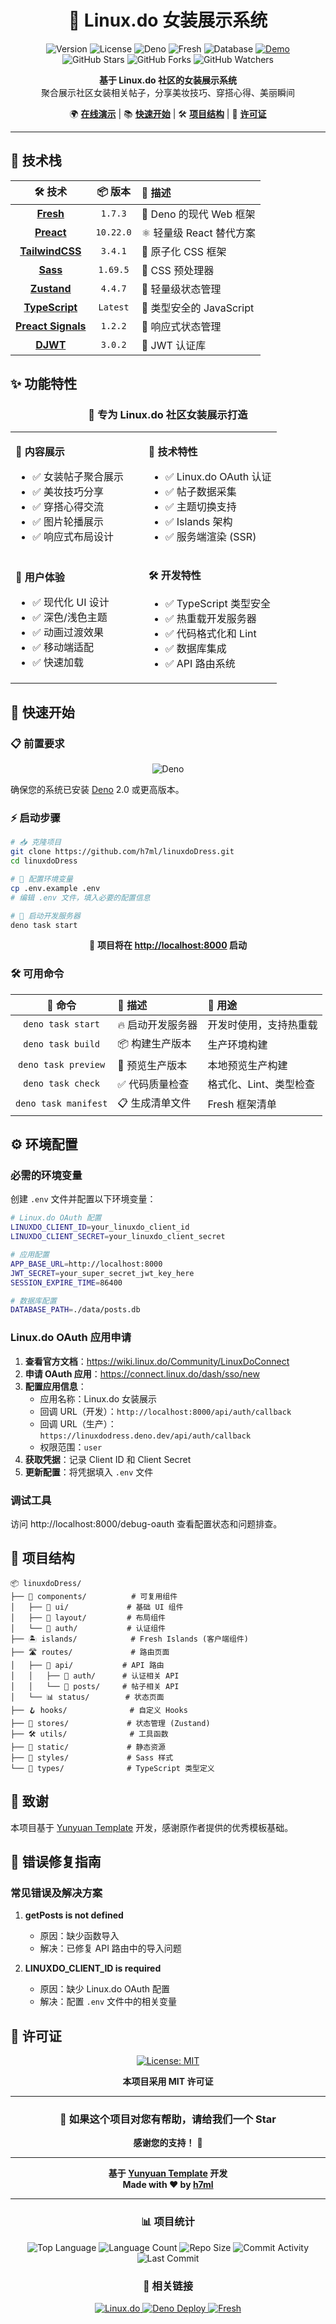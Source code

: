 <div align="center">

# 💄 Linux.do 女装展示系统

<p align="center">
  <img src="https://img.shields.io/badge/version-1.0.0-blue.svg" alt="Version">
  <img src="https://img.shields.io/badge/license-MIT-green.svg" alt="License">
  <img src="https://img.shields.io/badge/deno-2.0+-black.svg" alt="Deno">
  <img src="https://img.shields.io/badge/fresh-1.7.3-yellow.svg" alt="Fresh">
  <img src="https://img.shields.io/badge/database-Deno%20KV-brightgreen.svg" alt="Database">
  <a href="https://linuxdodress.deno.dev" target="_blank">
    <img src="https://img.shields.io/badge/demo-online-success.svg" alt="Demo">
  </a>
  <br>
  <img src="https://img.shields.io/github/stars/dext7r/linuxdodress?style=social" alt="GitHub Stars">
  <img src="https://img.shields.io/github/forks/dext7r/linuxdodress?style=social" alt="GitHub Forks">
  <img src="https://img.shields.io/github/watchers/dext7r/linuxdodress?style=social" alt="GitHub Watchers">
</p>

<p align="center">
  <strong>基于 Linux.do 社区的女装展示系统</strong><br>
  聚合展示社区女装相关帖子，分享美妆技巧、穿搭心得、美丽瞬间
</p>

<p align="center">
  🌍 <a href="https://linuxdodress.deno.dev" target="_blank"><strong>在线演示</strong></a> |
  📚 <a href="#-快速开始"><strong>快速开始</strong></a> |
  🛠️ <a href="#-项目结构"><strong>项目结构</strong></a> |
  📄 <a href="#-许可证"><strong>许可证</strong></a>
</p>

</div>

---

## 🚀 技术栈

<div align="center">

|                            🛠️ 技术                            |  📦 版本  | 📝 描述                  |
| :-----------------------------------------------------------: | :-------: | :----------------------- |
|             **[Fresh](https://fresh.deno.dev/)**              |  `1.7.3`  | 🌊 Deno 的现代 Web 框架  |
|              **[Preact](https://preactjs.com/)**              | `10.22.0` | ⚛️ 轻量级 React 替代方案 |
|          **[TailwindCSS](https://tailwindcss.com/)**          |  `3.4.1`  | 🎨 原子化 CSS 框架       |
|              **[Sass](https://sass-lang.com/)**               | `1.69.5`  | 💅 CSS 预处理器          |
|         **[Zustand](https://zustand-demo.pmnd.rs/)**          |  `4.4.7`  | 🐻 轻量级状态管理        |
|       **[TypeScript](https://www.typescriptlang.org/)**       | `Latest`  | 🔷 类型安全的 JavaScript |
| **[Preact Signals](https://preactjs.com/guide/v10/signals/)** |  `1.2.2`  | 📡 响应式状态管理        |
|             **[DJWT](https://deno.land/x/djwt)**              |  `3.0.2`  | 🔐 JWT 认证库            |

</div>

## ✨ 功能特性

<div align="center">

### 🎯 专为 Linux.do 社区女装展示打造

</div>

<table>
<tr>
<td width="50%">

**💄 内容展示**

- ✅ 女装帖子聚合展示
- ✅ 美妆技巧分享
- ✅ 穿搭心得交流
- ✅ 图片轮播展示
- ✅ 响应式布局设计

</td>
<td width="50%">

**🔧 技术特性**

- ✅ Linux.do OAuth 认证
- ✅ 帖子数据采集
- ✅ 主题切换支持
- ✅ Islands 架构
- ✅ 服务端渲染 (SSR)

</td>
</tr>
<tr>
<td>

**🎨 用户体验**

- ✅ 现代化 UI 设计
- ✅ 深色/浅色主题
- ✅ 动画过渡效果
- ✅ 移动端适配
- ✅ 快速加载

</td>
<td>

**🛠️ 开发特性**

- ✅ TypeScript 类型安全
- ✅ 热重载开发服务器
- ✅ 代码格式化和 Lint
- ✅ 数据库集成
- ✅ API 路由系统

</td>
</tr>
</table>

## 🚀 快速开始

### 📋 前置要求

<div align="center">

![Deno](https://img.shields.io/badge/Deno-2.0+-000000?style=for-the-badge&logo=deno&logoColor=white)

</div>

确保您的系统已安装 [Deno](https://deno.land/) 2.0 或更高版本。

### ⚡ 启动步骤

```bash
# 📥 克隆项目
git clone https://github.com/h7ml/linuxdoDress.git
cd linuxdoDress

# 📝 配置环境变量
cp .env.example .env
# 编辑 .env 文件，填入必要的配置信息

# 🚀 启动开发服务器
deno task start
```

<div align="center">

🎉 **项目将在 [http://localhost:8000](http://localhost:8000) 启动**

</div>

### 🛠️ 可用命令

<div align="center">

|       🎯 命令        | 📝 描述           | 🔧 用途                |
| :------------------: | :---------------- | :--------------------- |
|  `deno task start`   | 🔥 启动开发服务器 | 开发时使用，支持热重载 |
|  `deno task build`   | 📦 构建生产版本   | 生产环境构建           |
| `deno task preview`  | 👀 预览生产版本   | 本地预览生产构建       |
|  `deno task check`   | ✅ 代码质量检查   | 格式化、Lint、类型检查 |
| `deno task manifest` | 📋 生成清单文件   | Fresh 框架清单         |

</div>

## ⚙️ 环境配置

### 必需的环境变量

创建 `.env` 文件并配置以下环境变量：

```bash
# Linux.do OAuth 配置
LINUXDO_CLIENT_ID=your_linuxdo_client_id
LINUXDO_CLIENT_SECRET=your_linuxdo_client_secret

# 应用配置
APP_BASE_URL=http://localhost:8000
JWT_SECRET=your_super_secret_jwt_key_here
SESSION_EXPIRE_TIME=86400

# 数据库配置
DATABASE_PATH=./data/posts.db
```

### Linux.do OAuth 应用申请

1. **查看官方文档**：https://wiki.linux.do/Community/LinuxDoConnect
2. **申请 OAuth 应用**：https://connect.linux.do/dash/sso/new
3. **配置应用信息**：
   - 应用名称：Linux.do 女装展示
   - 回调 URL（开发）：`http://localhost:8000/api/auth/callback`
   - 回调 URL（生产）：`https://linuxdodress.deno.dev/api/auth/callback`
   - 权限范围：`user`
4. **获取凭据**：记录 Client ID 和 Client Secret
5. **更新配置**：将凭据填入 `.env` 文件

### 调试工具

访问 http://localhost:8000/debug-oauth 查看配置状态和问题排查。

## 📁 项目结构

```text
📦 linuxdoDress/
├── 🎨 components/          # 可复用组件
│   ├── 🧩 ui/             # 基础 UI 组件
│   ├── 📐 layout/         # 布局组件
│   └── 🔐 auth/           # 认证组件
├── 🏝️ islands/            # Fresh Islands (客户端组件)
├── 🛣️ routes/             # 路由页面
│   ├── 🔌 api/           # API 路由
│   │   ├── 🔐 auth/      # 认证相关 API
│   │   └── 📝 posts/     # 帖子相关 API
│   └── 📊 status/        # 状态页面
├── 🪝 hooks/              # 自定义 Hooks
├── 💾 stores/             # 状态管理 (Zustand)
├── 🛠️ utils/              # 工具函数
├── 🎯 static/             # 静态资源
├── 💅 styles/             # Sass 样式
└── 🔷 types/              # TypeScript 类型定义
```

## 🤝 致谢

本项目基于 [Yunyuan Template](https://github.com/h7ml/Yunyuan) 开发，感谢原作者提供的优秀模板基础。

## 🐛 错误修复指南

### 常见错误及解决方案

1. **getPosts is not defined**
   - 原因：缺少函数导入
   - 解决：已修复 API 路由中的导入问题

2. **LINUXDO_CLIENT_ID is required**
   - 原因：缺少 Linux.do OAuth 配置
   - 解决：配置 `.env` 文件中的相关变量

## 📄 许可证

<div align="center">

[![License: MIT](https://img.shields.io/badge/License-MIT-yellow.svg?style=for-the-badge)](https://opensource.org/licenses/MIT)

**本项目采用 MIT 许可证**

</div>

---

<div align="center">

### 🌟 如果这个项目对您有帮助，请给我们一个 Star

**感谢您的支持！** 🙏

---

**基于 [Yunyuan Template](https://github.com/h7ml/Yunyuan) 开发**  
**Made with ❤️ by [h7ml](https://github.com/h7ml)**

---

### 📊 项目统计

<p align="center">
  <img src="https://img.shields.io/github/languages/top/dext7r/linuxdodress" alt="Top Language">
  <img src="https://img.shields.io/github/languages/count/dext7r/linuxdodress" alt="Language Count">
  <img src="https://img.shields.io/github/repo-size/dext7r/linuxdodress" alt="Repo Size">
  <img src="https://img.shields.io/github/commit-activity/m/dext7r/linuxdodress" alt="Commit Activity">
  <img src="https://img.shields.io/github/last-commit/dext7r/linuxdodress" alt="Last Commit">
</p>

### 🔗 相关链接

<p align="center">
  <a href="https://linux.do" target="_blank">
    <img src="https://img.shields.io/badge/Linux.do-社区-orange?style=for-the-badge&logo=linux" alt="Linux.do">
  </a>
  <a href="https://deno.com/deploy" target="_blank">
    <img src="https://img.shields.io/badge/Deno-Deploy-black?style=for-the-badge&logo=deno" alt="Deno Deploy">
  </a>
  <a href="https://fresh.deno.dev" target="_blank">
    <img src="https://img.shields.io/badge/Fresh-Framework-yellow?style=for-the-badge&logo=deno" alt="Fresh">
  </a>
</p>

</div>
